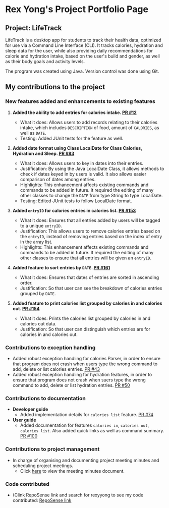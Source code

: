 # Rex Yong's Project Portfolio Page
## Project: LifeTrack
LifeTrack is a desktop app for students to track their health data, 
optimized for use via a Command Line Interface (CLI). 
It tracks calories, hydration and sleep data for the user, 
while also providing daily recommendations for calorie and hydration intake, 
based on the user's build and gender, as well as their body goals and activity levels.

The program was created using Java. Version control was done using Git.

## My contributions to the project

### New features added and enhancements to existing features
1. **Added the ability to add entries for calories intake. [PR #12](https://github.com/AY2324S2-CS2113-F15-2/tp/pull/12)**
   * What it does: Allows users to add records relating to their calories intake, which includes 
   `DESCRIPTION` of food, amount of `CALORIES`, as well as `DATE`.
   * Testing: Added JUnit tests for the feature as well.

2. **Added date format using Class LocalDate for Class Calories, Hydration and Sleep. [PR #83](https://github.com/AY2324S2-CS2113-F15-2/tp/pull/83)**
   * What it does: Allows users to key in dates into their entries. 
   * Justification: By using the Java LocalDate Class, it allows methods to check if dates keyed
   in by users is valid. It also allows easier comparison of dates among entries. 
   * Highlights: This enhancement affects existing commands and commands to be added in future. It required
   the editing of many other classes to change the `DATE` from type String to type LocalDate.
   * Testing: Edited JUnit tests to follow LocalDate format.

3. **Added `entryID` for calories entries in calories list. [PR #153](https://github.com/AY2324S2-CS2113-F15-2/tp/pull/153)**
   * What it does: Ensures that all entries added by users will be tagged to a unique `entryID`.
   * Justification: This allows users to remove calories entries based on the `entryID`, instead of
   removing entries based on the index of entry in the array list.
   * Highlights: This enhancement affects existing commands and commands to be added in future. It required
   the editing of many other classes to ensure that all entries will be given an `entryID`.

4. **Added feature to sort entries by `DATE`. [PR #161](https://github.com/AY2324S2-CS2113-F15-2/tp/pull/161)**
    * What it does: Ensures that dates of entries are sorted in ascending order.
    * Justification: So that user can see the breakdown of calories entries grouped by `DATE`.

5. **Added feature to print calories list grouped by calories in and calories out. [PR #154](https://github.com/AY2324S2-CS2113-F15-2/tp/pull/154)**
    * What it does: Prints the calories list grouped by calories in and calories out data.
    * Justification: So that user can distinguish which entries are for calories in and calories out.

### Contributions to exception handling
* Added robust exception handling for calories Parser, in order to ensure that program does not crash
    when users type the wrong command to add, delete or list calories entries. [PR #43](https://github.com/AY2324S2-CS2113-F15-2/tp/pull/43)
* Added robust exception handling for hydration features, in order to ensure that program does not crash
    when suers type the wrong command to add, delete or list hydration entries. [PR #50](https://github.com/AY2324S2-CS2113-F15-2/tp/pull/50)

### Contributions to documentation
* **Developer guide**
  * Added implementation details for `calories list` feature. [PR #74](https://github.com/AY2324S2-CS2113-F15-2/tp/pull/74)
* **User guide**
  * Added documentation for features `calories in`, `calories out`, `calories list`. 
  Also added quick links as well as command summary. [PR #100](https://github.com/AY2324S2-CS2113-F15-2/tp/pull/100)

### Contributions to project management
* In charge of organising and documenting project meeting minutes and scheduling project meetings. 
  * Click [here](https://docs.google.com/document/d/1hQchbh4mrso-WWNApsfkhvX7QF_kqfvNnIorwwQwjzU/edit) 
  to view the meeting minutes document. 

### Code contributed 
* (Clink RepoSense link and search for rexyyong to see my code contributed:
[RepoSense link](https://nus-cs2113-ay2324s2.github.io/tp-dashboard/?search=&sort=groupTitle&sortWithin=title&timeframe=commit&mergegroup=&groupSelect=groupByRepos&breakdown=true&checkedFileTypes=docs~functional-code~test-code~other&since=2024-02-23&tabOpen=true&tabType=authorship&tabAuthor=rexyyong&tabRepo=AY2324S2-CS2113-F15-2%2Ftp%5Bmaster%5D&authorshipIsMergeGroup=false&authorshipFileTypes=docs~functional-code~test-code~other&authorshipIsBinaryFileTypeChecked=false&authorshipIsIgnoredFilesChecked=false)